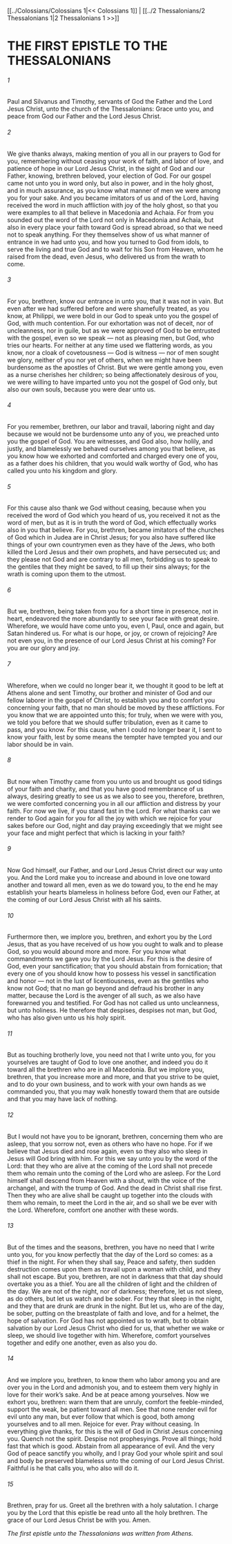 [[../Colossians/Colossians 1|<< Colossians 1]]  |  [[../2 Thessalonians/2 Thessalonians 1|2 Thessalonians 1 >>]]

# THE FIRST EPISTLE TO THE THESSALONIANS
###### 1

Paul and Silvanus and Timothy, servants of God the Father and the Lord Jesus Christ, unto the church of the Thessalonians: Grace unto you, and peace from God our Father and the Lord Jesus Christ.

###### 2
We give thanks always, making mention of you all in our prayers to God for you, remembering without ceasing your work of faith, and labor of love, and patience of hope in our Lord Jesus Christ, in the sight of God and our Father, knowing, brethren beloved, your election of God. For our gospel came not unto you in word only, but also in power, and in the holy ghost, and in much assurance, as you know what manner of men we were among you for your sake. And you became imitators of us and of the Lord, having received the word in much affliction with joy of the holy ghost, so that you were examples to all that believe in Macedonia and Achaia. For from you sounded out the word of the Lord not only in Macedonia and Achaia, but also in every place your faith toward God is spread abroad, so that we need not to speak anything. For they themselves show of us what manner of entrance in we had unto you, and how you turned to God from idols, to serve the living and true God and to wait for his Son from Heaven, whom he raised from the dead, even Jesus, who delivered us from the wrath to come.

###### 3
For you, brethren, know our entrance in unto you, that it was not in vain. But even after we had suffered before and were shamefully treated, as you know, at Philippi, we were bold in our God to speak unto you the gospel of God, with much contention. For our exhortation was not of deceit, nor of uncleanness, nor in guile, but as we were approved of God to be entrusted with the gospel, even so we speak — not as pleasing men, but God, who tries our hearts. For neither at any time used we flattering words, as you know, nor a cloak of covetousness — God is witness — nor of men sought we glory, neither of you nor yet of others, when we might have been burdensome as the apostles of Christ. But we were gentle among you, even as a nurse cherishes her children; so being affectionately desirous of you, we were willing to have imparted unto you not the gospel of God only, but also our own souls, because you were dear unto us.

###### 4
For you remember, brethren, our labor and travail, laboring night and day because we would not be burdensome unto any of you, we preached unto you the gospel of God. You are witnesses, and God also, how holily, and justly, and blamelessly we behaved ourselves among you that believe, as you know how we exhorted and comforted and charged every one of you, as a father does his children, that you would walk worthy of God, who has called you unto his kingdom and glory.

###### 5
For this cause also thank we God without ceasing, because when you received the word of God which you heard of us, you received it not as the word of men, but as it is in truth the word of God, which effectually works also in you that believe. For you, brethren, became imitators of the churches of God which in Judea are in Christ Jesus; for you also have suffered like things of your own countrymen even as they have of the Jews, who both killed the Lord Jesus and their own prophets, and have persecuted us; and they please not God and are contrary to all men, forbidding us to speak to the gentiles that they might be saved, to fill up their sins always; for the wrath is coming upon them to the utmost.

###### 6
But we, brethren, being taken from you for a short time in presence, not in heart, endeavored the more abundantly to see your face with great desire. Wherefore, we would have come unto you, even I, Paul, once and again, but Satan hindered us. For what is our hope, or joy, or crown of rejoicing? Are not even you, in the presence of our Lord Jesus Christ at his coming? For you are our glory and joy.

###### 7
Wherefore, when we could no longer bear it, we thought it good to be left at Athens alone and sent Timothy, our brother and minister of God and our fellow laborer in the gospel of Christ, to establish you and to comfort you concerning your faith, that no man should be moved by these afflictions. For you know that we are appointed unto this; for truly, when we were with you, we told you before that we should suffer tribulation, even as it came to pass, and you know. For this cause, when I could no longer bear it, I sent to know your faith, lest by some means the tempter have tempted you and our labor should be in vain.

###### 8
But now when Timothy came from you unto us and brought us good tidings of your faith and charity, and that you have good remembrance of us always, desiring greatly to see us as we also to see you, therefore, brethren, we were comforted concerning you in all our affliction and distress by your faith. For now we live, if you stand fast in the Lord. For what thanks can we render to God again for you for all the joy with which we rejoice for your sakes before our God, night and day praying exceedingly that we might see your face and might perfect that which is lacking in your faith?

###### 9
Now God himself, our Father, and our Lord Jesus Christ direct our way unto you. And the Lord make you to increase and abound in love one toward another and toward all men, even as we do toward you, to the end he may establish your hearts blameless in holiness before God, even our Father, at the coming of our Lord Jesus Christ with all his saints.

###### 10
Furthermore then, we implore you, brethren, and exhort you by the Lord Jesus, that as you have received of us how you ought to walk and to please God, so you would abound more and more. For you know what commandments we gave you by the Lord Jesus. For this is the desire of God, even your sanctification; that you should abstain from fornication; that every one of you should know how to possess his vessel in sanctification and honor — not in the lust of licentiousness, even as the gentiles who know not God; that no man go beyond and defraud his brother in any matter, because the Lord is the avenger of all such, as we also have forewarned you and testified. For God has not called us unto uncleanness, but unto holiness. He therefore that despises, despises not man, but God, who has also given unto us his holy spirit.

###### 11
But as touching brotherly love, you need not that I write unto you, for you yourselves are taught of God to love one another, and indeed you do it toward all the brethren who are in all Macedonia. But we implore you, brethren, that you increase more and more, and that you strive to be quiet, and to do your own business, and to work with your own hands as we commanded you, that you may walk honestly toward them that are outside and that you may have lack of nothing.

###### 12
But I would not have you to be ignorant, brethren, concerning them who are asleep, that you sorrow not, even as others who have no hope. For if we believe that Jesus died and rose again, even so they also who sleep in Jesus will God bring with him. For this we say unto you by the word of the Lord: that they who are alive at the coming of the Lord shall not precede them who remain unto the coming of the Lord who are asleep. For the Lord himself shall descend from Heaven with a shout, with the voice of the archangel, and with the trump of God. And the dead in Christ shall rise first. Then they who are alive shall be caught up together into the clouds with them who remain, to meet the Lord in the air, and so shall we be ever with the Lord. Wherefore, comfort one another with these words.

###### 13
But of the times and the seasons, brethren, you have no need that I write unto you, for you know perfectly that the day of the Lord so comes: as a thief in the night. For when they shall say, Peace and safety, then sudden destruction comes upon them as travail upon a woman with child, and they shall not escape. But you, brethren, are not in darkness that that day should overtake you as a thief. You are all the children of light and the children of the day. We are not of the night, nor of darkness; therefore, let us not sleep, as do others, but let us watch and be sober. For they that sleep in the night, and they that are drunk are drunk in the night. But let us, who are of the day, be sober, putting on the breastplate of faith and love, and for a helmet, the hope of salvation. For God has not appointed us to wrath, but to obtain salvation by our Lord Jesus Christ who died for us, that whether we wake or sleep, we should live together with him. Wherefore, comfort yourselves together and edify one another, even as also you do.

###### 14
And we implore you, brethren, to know them who labor among you and are over you in the Lord and admonish you, and to esteem them very highly in love for their work’s sake. And be at peace among yourselves. Now we exhort you, brethren: warn them that are unruly, comfort the feeble-minded, support the weak, be patient toward all men. See that none render evil for evil unto any man, but ever follow that which is good, both among yourselves and to all men. Rejoice for ever. Pray without ceasing. In everything give thanks, for this is the will of God in Christ Jesus concerning you. Quench not the spirit. Despise not prophesyings. Prove all things; hold fast that which is good. Abstain from all appearance of evil. And the very God of peace sanctify you wholly, and I pray God your whole spirit and soul and body be preserved blameless unto the coming of our Lord Jesus Christ. Faithful is he that calls you, who also will do it.

###### 15
Brethren, pray for us. Greet all the brethren with a holy salutation. I charge you by the Lord that this epistle be read unto all the holy brethren. The grace of our Lord Jesus Christ be with you. Amen.


*The first epistle unto the Thessalonians was written from Athens.*